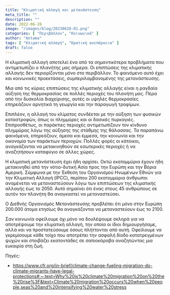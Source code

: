 ```yaml
---
title: "Κλιματική αλλαγή και μετανάστευση"
meta_title: ""
description: ""
date: 2022-06-28
image: "/images/blog/20230628-01.png"
categories: [ "Περιβάλλον", "Κοινωνικά" ]
author: "Antama"
tags: [ "Κλιματική αλλαγή", "Κρατική ανεπάρκεια" ]
draft: false
---
```


Η κλιματική αλλαγή αποτελεί ένα από τα σημαντικότερα προβλήματα που αντιμετωπίζει ο πλανήτης μας σήμερα. Οι επιπτώσεις
της κλιματικής αλλαγής δεν περιορίζονται μόνο στο περιβάλλον.
Το φαινόμενο αυτό έχει και κοινωνικές προεκτάσεις, συμπεριλαμβανομένης της μετανάστευσης.

Μια από τις κύριες επιπτώσεις της κλιματικής αλλαγής είναι η ραγδαία αύξηση της θερμοκρασίας σε πολλές περιοχές του
πλανήτη μας. Πέρα από την δυσκολία διαχείρισης, αυτές οι υψηλές θερμοκρασίες επηρεάζουν αρνητικά τη γεωργία και την
παραγωγή τροφίμων.

Επιπλέον, η αλλαγή του κλίματος συνδέεται με την αύξηση των φυσικών καταστροφών, όπως οι πλημμύρες και οι δασικές
πυρκαγιές. Επιπροσθέτως, οι παράκτιες περιοχές αντιμετωπίζουν τον κίνδυνο πλημμύρας λόγω της αύξησης της στάθμης της
θάλασσας. Τα παραπάνω φαινόμενα, επηρεάζουν, άμεσα και έμμεσα, την κοινωνία και την οικονομία των παράκτιων περιοχών.
Πολλές φορές οι κάτοικοι, αναγκάζονται να μετακινηθούν σε εσωτερικές περιοχές ή να αναζητήσουν καταφύγιο σε άλλες χώρες.

Η κλιματική μετανάστευση έχει ήδη αρχίσει. Οκτώ εκατομμύρια έχουν ήδη μετακινηθεί από την νότιο-δυτική Ασία προς την
Ευρώπη και την Βόρια Αμερική. Σύμφωνα με την Έκθεση του Οργανισμού Ηνωμένων Εθνών για την Κλιματική Αλλαγή (IPCC),
περίπου 200 εκατομμύρια άνθρωποι αναμένεται να μεταναστεύσουν λόγω των επιπτώσεων της κλιματικής αλλαγής έως το 2050.
Αυτό σημαίνει ότι ένας στους 45 ανθρώπους σε αυτόν τον πλανήτη θα αναγκαστεί να μεταναστεύσει.

Ο Διεθνής Οργανισμός Μετανάστευσης προβλέπει ότι μόνο στην Ευρώπη 200.000 άτομα ετησίως θα αναγκάζονται να μεταναστεύουν
έως το 2100.

Σαν κοινωνία οφείλουμε όχι μόνο να δουλέψουμε σκληρά για να αποτρέψουμε την κλιματική αλλαγή, την οποία οι ίδιοι
δημιουργήσαμε, αλλά και να προστατεύσουμε όσους πλήττονται από αυτή.
Οφείλουμε να γκρεμίσουμε κάθε τοίχο που αποτρέπει την ασφαλή δίοδο κατατρεγμένων ψυχών και στοιβάζει εκατοντάδες σε
σαπιοκάραβα αναζητώντας μια ευκαιρία στη ζωή.

Πηγές:

- https://www.cfr.org/in-brief/climate-change-fueling-migration-do-climate-migrants-have-legal-protections#:~:text=Why%20is%20climate%20migration%20on%20the%20rise%3F&text=Climate%20migration%20occurs%20when%20people,seas%20and%20intensifying%20water%20stress
